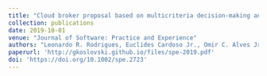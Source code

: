 ```yaml
---
title: "Cloud broker proposal based on multicriteria decision‐making and virtual infrastructure migration"
collection: publications
date: 2019-10-01
venue: "Journal of Software: Practice and Experience"
authors: "Leonardo R. Rodrigues, Euclides Cardoso Jr., Omir C. Alves Jr., Fernando F. Redígolo, Maurício Aronne Pillon, Charles Christian Miers, Guilherme Piêgas Koslovski"
paperurl: 'http://gkoslovski.github.io/files/spe-2019.pdf'
doi: 'https://doi.org/10.1002/spe.2723'
---
```

